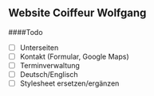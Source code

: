 Website Coiffeur Wolfgang
----

####Todo

- [ ] Unterseiten
- [ ] Kontakt (Formular, Google Maps)
- [ ] Terminverwaltung
- [ ] Deutsch/Englisch
- [ ] Stylesheet ersetzen/ergänzen

